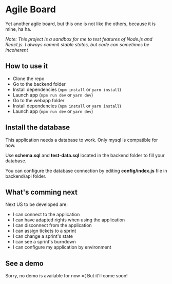 # Agile Board

Yet another agile board, but this one is not like the others, because it is mine, ha ha.

_Note: This project is a sandbox for me to test features of Node.js and React.js. I always commit stable states, but code can sometimes be incoherent_

## How to use it

-   Clone the repo
-   Go to the backend folder
-   Install dependencies (`npm install` or `yarn install`)
-   Launch app (`npm run dev` or `yarn dev`)
-   Go to the webapp folder
-   Install dependencies (`npm install` or `yarn install`)
-   Launch app (`npm run dev` or `yarn dev`)

## Install the database

This application needs a database to work. Only mysql is compatible for now.

Use **schema.sql** and **test-data.sql** located in the backend folder to fill your database.

You can configure the database connection by editing **config/index.js** file in backend/api folder.

## What's comming next

Next US to be developed are:

-   I can connect to the application
-   I can have adapted rights when using the application
-   I can disconnect from the application
-   I can assign tickets to a sprint
-   I can change a sprint's state
-   I can see a sprint's burndown
-   I can configure my application by environment

## See a demo

Sorry, no demo is available for now =( But it'll come soon!
